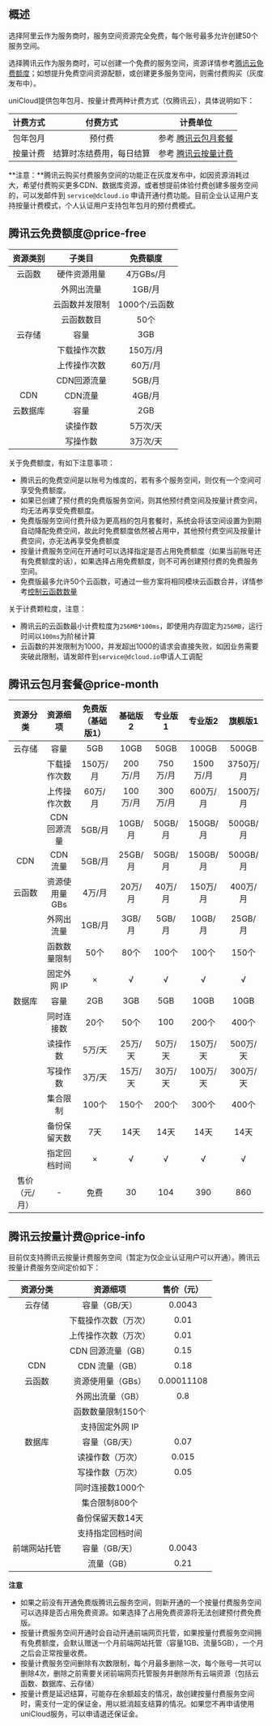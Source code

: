 ## 概述

选择阿里云作为服务商时，服务空间资源完全免费，每个账号最多允许创建50个服务空间。

选择腾讯云作为服务商时，可以创建一个免费的服务空间，资源详情参考[腾讯云免费额度](uniCloud/price?id=price-free)；如想提升免费空间资源配额，或创建更多服务空间，则需付费购买（灰度发布中）。

uniCloud提供包年包月、按量计费两种计费方式（仅腾讯云），具体说明如下：

|计费方式	|付费方式									|计费单位																							|
|:-:			|:-:											|:-:																									|
|包年包月	|预付费										|参考 [腾讯云包月套餐](uniCloud/price?id=price-month)																|
|按量计费	|结算时冻结费用，每日结算	|参考 [腾讯云按量计费](uniCloud/price?id=price-info)|

**注意：**腾讯云购买付费服务空间的功能正在灰度发布中，如因资源消耗过大，希望付费购买更多CDN、数据库资源，或者想提前体验付费创建多服务空间的，可以发邮件到 `service@dcloud.io` 申请开通付费功能。目前企业认证用户支持按量计费模式，个人认证用户支持包年包月的预付费模式。

## 腾讯云免费额度@price-free

|资源类别	|子类目					|免费额度			|
|:-:			|:-:						|:-:					|
|云函数		|硬件资源用量		|4万GBs/月		|
|					|外网出流量			|1GB/月				|
|					|云函数并发限制	|1000个/云函数|
|					|云函数数目			|50个					|
|云存储		|容量						|3GB					|
|					|下载操作次数		|150万/月			|
|					|上传操作次数		|60万/月			|
|					|CDN回源流量		|5GB/月				|
|CDN			|CDN流量				|4GB/月				|
|云数据库	|容量						|2GB					|
|					|读操作数				|5万次/天			|
|					|写操作数				|3万次/天			|

关于免费额度，有如下注意事项：

- 腾讯云的免费空间是以账号为维度的，若有多个服务空间，则仅有一个空间可享受免费额度。
- 如果已创建了预付费的免费版服务空间，则其他预付费空间及按量计费空间，均无法再享受免费额度。
- 免费版服务空间付费升级为更高档的包月套餐时，系统会将该空间设置为到期自动降配免费空间，故此时免费额度依然被占用中，其他预付费空间及按量计费空间，亦无法再享受免费额度
- 按量计费服务空间在开通时可以选择指定是否占用免费额度（如果当前账号还有免费额度的话），如果选择占用免费额度，则不可再创建预付费的免费服务空间。
- 免费版最多允许50个云函数，可通过一些方案将相同模块云函数合并，详情参考[控制云函数数量](uniCloud/faq?id=merge-functions)	

关于计费颗粒度，注意：
- 腾讯云的云函数最小计费粒度为`256MB*100ms`，即使用内存固定为`256MB`，运行时间以`100ms`为阶梯计算
- 云函数的并发限制为1000，并发超出1000的请求会直接失败，如因业务需要突破此限制，请发邮件到`service@dcloud.io`申请人工调配

## 腾讯云包月套餐@price-month

|资源分类			|资源细项				|免费版（基础版1）|基础版2	|专业版1	|专业版2	|旗舰版1	|
|:-:					|:-:						|:-:							|:-:			|:-:			|:-:			|:-:			|
|云存储				|容量						|5GB							|10GB			|50GB			|100GB		|500GB		|
|							|下载操作次数		|150万/月					|200万/月	|750万/月	|1500万/月|3750万/月|
|							|上传操作次数		|60万/月					|100万/月	|300万/月	|600万/月	|1500万/月|
|							|CDN 回源流量		|5GB/月						|10GB/月	|50GB/月	|150GB/月	|500GB/月	|
|CDN					|CDN 流量				|5GB/月						|25GB/月	|50GB/月	|150GB/月	|500GB/月	|
|云函数				|资源使用量 GBs	|4万/月						|20万/月	|40万/月	|150万/月	|400万/月	|
|							|外网出流量			|1GB/月						|3GB/月		|5GB/月		|10GB/月	|25GB/月	|
|							|函数数量限制		|50个							|80个			|100个		|100个		|150个		|
|							|固定外网 IP		|×								|√				|√				|√				|√				|
|数据库				|容量						|2GB							|3GB			|5GB			|10GB			|10GB			|
|							|同时连接数			|20个							|50个			|100			|200个		|400个		|
|							|读操作数				|5万/天						|25万/天	|50万/天	|150万/天	|500万/天	|
|							|写操作数				|3万/天						|15万/天	|30万/天	|100万/天	|300万/天	|
|							|集合限制				|100个						|150个		|200个		|300个		|400个		|
|							|备份保留天数		|7天							|14天			|14天			|14天			|14天			|
|							|指定回档时间		|×								|√				|√				|√				|√				|
|售价（元/月）|-							|免费							|30				|104			|390			|860			|

## 腾讯云按量计费@price-info

目前仅支持腾讯云按量计费服务空间（暂定为仅企业认证用户可以开通）。腾讯云按量计费服务空间定价如下：

|资源分类			|资源细项							|售价（元）	|
|:-:					|:-:									|:-:				|
|云存储				|容量（GB/天）				|0.0043			|
|							|下载操作次数（万次）	|0.01				|
|							|上传操作次数（万次）	|0.01				|
|							|CDN 回源流量（GB）		|0.15				|
|CDN					|CDN 流量（GB）				|0.18				|
|云函数				|资源使用量（GBs）		|0.00011108	|
|							|外网出流量（GB）			|0.8				|
|							|函数数量限制150个		|						|
|							|支持固定外网 IP			|						|
|数据库				|容量（GB/天）				|0.07				|
|							|读操作数（万次）			|0.015			|
|							|写操作数（万次）			|0.05				|
|							|同时连接数1000个			|						|
|							|集合限制800个				|						|
|							|备份保留天数14天			|						|
|							|支持指定回档时间			|						|
|前端网站托管	|容量（GB/天）				|0.0043			|
|							|流量（GB）						|0.21				|

**注意**

- 如果之前没有开通免费版腾讯云服务空间，则新开通的一个按量付费服务空间可以选择是否占用免费资源。如果选择了占用免费资源将无法创建预付费免费版。
- 按量计费服务空间开通时会自动开通前端网页托管，如果按量付费服务空间拥有免费额度，会默认赠送一个月前端网站托管（容量1GB、流量5GB），一个月之后会正常按量收费。
- 按量计费服务空间删除有次数限制，每个月最多删除一次，每个账号一共可以删除4次，删除之前需要关闭前端网页托管服务并删除所有云端资源（包括云函数、数据库、云存储）
- 按量计费是延迟结算，可能存在余额超支的情况，故创建按量付费服务空间时，需支付一定的保证金，用以抵消超支结算的情况。如果您不再申请使用uniCloud服务，可以申请退还保证金。